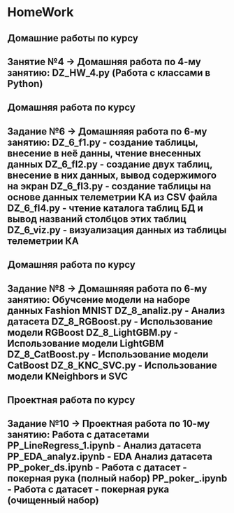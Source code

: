 # HomeWork
Домашние работы по курсу
------------------------
Занятие №4 -> Домашняя работа по 4-му занятию: DZ_HW_4.py
(Работа с классами в Python)
------------------------
Домашняя работа по курсу
------------------------
Задание №6 -> Домашняяя работа по 6-му занятию:
DZ_6_f1.py  - создание таблицы, внесение в неё данны, чтение внесенных данных
DZ_6_fl2.py - создание двух таблиц, внесение в них данных, вывод содержимого на экран
DZ_6_fl3.py - создание таблицы на основе данных телеметрии КА из CSV файла
DZ_6_fl4.py - чтение каталога таблиц БД и вывод названий столбцов этих таблиц
DZ_6_viz.py - визуализация данных из таблицы телеметрии КА
------------------------
Домашняя работа по курсу
------------------------
Задание №8 -> Домашняяя работа по 6-му занятию: Обучсение модели на наборе данных Fashion MNIST
DZ_8_analiz.py  - Анализ датасета
DZ_8_RGBoost.py - Использование модели RGBoost
DZ_8_LightGBM.py - Использование модели LightGBM
DZ_8_CatBoost.py - Использование модели CatBoost
DZ_8_KNC_SVC.py - Использование модели KNeighbors  и SVC
------------------------
Проектная работа по курсу
------------------------
Задание №10 -> Проектная работа по 10-му занятию: Работа с датасетами
PP_LineRegress_1.ipynb  - Анализ датасета
PP_EDA_analyz.ipynb  - EDA Анализ датасета
PP_poker_ds.ipynb - Работа с датасет - покерная рука (полный набор)
PP_poker_.ipynb - Работа с датасет - покерная рука (очищенный набор)
------------------------
